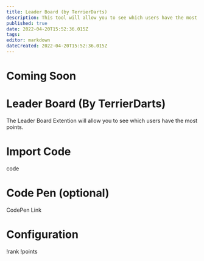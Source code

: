 ```yaml
---
title: Leader Board (by TerrierDarts)
description: This tool will allow you to see which users have the most points, it comes with a codepen for visuals of Top 5 but you can post in chat up to 20 people. Twitch Character Limit may prevent more.
published: true
date: 2022-04-20T15:52:36.015Z
tags: 
editor: markdown
dateCreated: 2022-04-20T15:52:36.015Z
---
```


# Coming Soon
# Leader Board (By TerrierDarts)
The Leader Board Extention will allow you to see which users have the most points.
# Import Code
code
# Code Pen (optional)
CodePen Link
# Configuration
!rank
!points